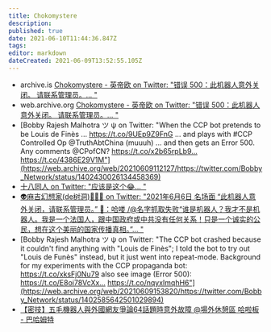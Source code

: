```yaml
---
title: Chokomystere
description: 
published: true
date: 2021-06-10T11:44:36.847Z
tags: 
editor: markdown
dateCreated: 2021-06-09T13:52:55.105Z
---
```


+ archive.is [Chokomystere - 英帝欧 on Twitter: "错误 500：此机器人意外关闭。 请联系管理员。… "](https://archive.ph/G44E9 "https://twitter.com/chokomystere/status/1400933000599289863")
+ web.archive.org [Chokomystere - 英帝欧 on Twitter: "错误 500：此机器人意外关闭。 请联系管理员。… "](https://web.archive.org/web/20210607034838/https://twitter.com/Chokomystere/status/1400933000599289863)
+ [Bobby Rajesh Malhotra ツ ψ on Twitter: "When the CCP bot pretends to be Louis de Finès ... https://t.co/9UEp9Z9FnG ... and plays with #CCP Controlled Op @TruthAbtChina (muuuh) ... and then gets an Error 500. Any comments @CPofCN? https://t.co/x2b65rpLb9… https://t.co/4386E29V1M"](https://web.archive.org/web/20210609112127/https://twitter.com/Bobby_Network/status/1402430026134458369)
+ [十八同人 on Twitter: "应该是这个😂… "](https://web.archive.org/web/20210606192743/https://twitter.com/kfra22vrs1wdhrp/status/1401378064945225729)
+ [👽麻吉幻想家(de树洞)🍓🧸🍭 on Twitter: "2021年6月6日 名场面 “此机器人意外关闭，请联系管理员。” 🤖️：哈喽 /@名字抓取失败“谁是机器人？我才不是机器人。我是一个法国人，跟中国政府或中共没有任何关系！只是一个诚实的公民，想在这个美丽的国家传播真相。”… "](https://web.archive.org/web/20210607053211/https://twitter.com/alien_maze/status/1401448481126903812)
+ [Bobby Rajesh Malhotra ツ ψ on Twitter: "The CCP bot crashed because it couldn't find anything with "Louis de Finès"; I told the bot to try out "Louis de Funès" instead, but it just went into repeat-mode. Background for my experiments with the CCP propaganda bot: https://t.co/xksFj0Nu79 also see image (Error 500): https://t.co/E8oi78VcXx… https://t.co/nqyxImqhH6"](https://web.archive.org/web/20210609153820/https://twitter.com/Bobby_Network/status/1402585642501029894)
+ [【密技】五毛機器人與外國網友爭論64話題時意外故障 @場外休憩區 哈啦板 - 巴哈姆特](https://web.archive.org/web/20210614132828/https://forum.gamer.com.tw/C.php?bsn=60076&snA=6383092)

